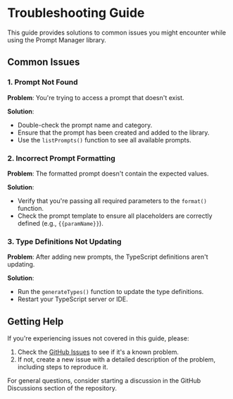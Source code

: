 # Troubleshooting Guide

This guide provides solutions to common issues you might encounter while using the Prompt Manager library.

## Common Issues

### 1. Prompt Not Found

**Problem**: You're trying to access a prompt that doesn't exist.

**Solution**: 
- Double-check the prompt name and category.
- Ensure that the prompt has been created and added to the library.
- Use the `listPrompts()` function to see all available prompts.

### 2. Incorrect Prompt Formatting

**Problem**: The formatted prompt doesn't contain the expected values.

**Solution**:
- Verify that you're passing all required parameters to the `format()` function.
- Check the prompt template to ensure all placeholders are correctly defined (e.g., `{{paramName}}`).

### 3. Type Definitions Not Updating

**Problem**: After adding new prompts, the TypeScript definitions aren't updating.

**Solution**:
- Run the `generateTypes()` function to update the type definitions.
- Restart your TypeScript server or IDE.

## Getting Help

If you're experiencing issues not covered in this guide, please:

1. Check the [GitHub Issues](https://github.com/your-repo/prompt-manager/issues) to see if it's a known problem.
2. If not, create a new issue with a detailed description of the problem, including steps to reproduce it.

For general questions, consider starting a discussion in the GitHub Discussions section of the repository.
